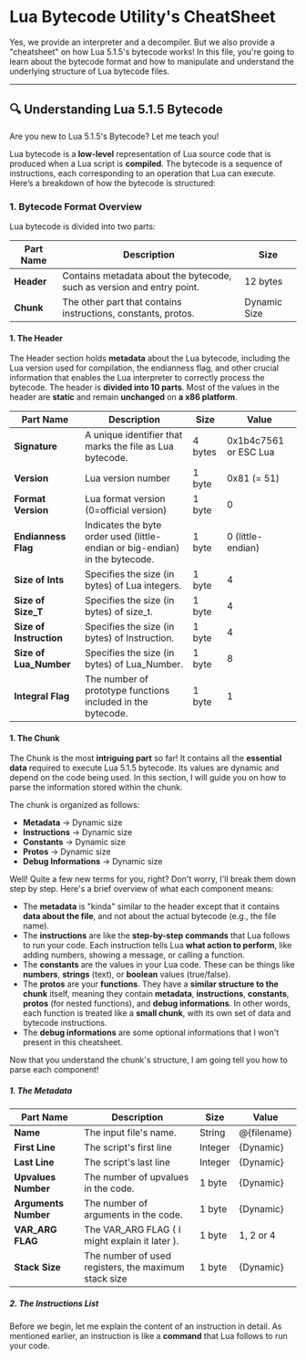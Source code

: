 # Lua Bytecode Utility's CheatSheet

Yes, we provide an interpreter and a decompiler. But we also provide a "cheatsheet" on how Lua 5.1.5's bytecode works! In this file, you're going to learn about the bytecode format and how to manipulate and understand the underlying structure of Lua bytecode files.

---

## 🔍 Understanding Lua 5.1.5 Bytecode

Are you new to Lua 5.1.5's Bytecode? Let me teach you!

Lua bytecode is a **low-level** representation of Lua source code that is produced when a Lua script is **compiled**. The bytecode is a sequence of instructions, each corresponding to an operation that Lua can execute. Here’s a breakdown of how the bytecode is structured:

### 1. **Bytecode Format Overview**
Lua bytecode is divided into two parts:

| Part Name          | Description                                                                 | Size       |
|--------------------|-----------------------------------------------------------------------------|------------|
| **Header**         | Contains metadata about the bytecode, such as version and entry point.      | 12 bytes   |
| **Chunk**          | The other part that contains instructions, constants, protos.               | Dynamic Size |

#### 1. The Header
The Header section holds **metadata** about the Lua bytecode, including the Lua version used for compilation, the endianness flag, and other crucial information that enables the Lua interpreter to correctly process the bytecode. The header is **divided into 10 parts**. Most of the values in the header are **static** and remain **unchanged** on **a x86 platform**.

| Part Name          | Description                                                                 | Size       | Value       |
|--------------------|-----------------------------------------------------------------------------|------------|-------------|
| **Signature**      | A unique identifier that marks the file as Lua bytecode.                    | 4 bytes    | 0x1b4c7561 or ESC Lua  |
| **Version**        | Lua version number                                                          | 1 byte     | 0x81 (= 51)        |
| **Format Version** | Lua format version (0=official version)                                     | 1 byte     | 0           |
| **Endianness Flag**| Indicates the byte order used (little-endian or big-endian) in the bytecode.| 1 byte     | 0 (little-endian) |
| **Size of Ints**   | Specifies the size (in bytes) of Lua integers.                              | 1 byte     | 4           |
| **Size of Size_T** | Specifies the size (in bytes) of size_t.                                    | 1 byte     | 4           |
| **Size of Instruction** | Specifies the size (in bytes) of Instruction.                          | 1 byte     | 4           |
| **Size of Lua_Number**| Specifies the size (in bytes) of Lua_Number.                             | 1 byte     | 8           |
| **Integral Flag**| The number of prototype functions included in the bytecode.                   | 1 byte     | 1           |

#### 1. The Chunk

The Chunk is the most **intriguing part** so far! It contains all the **essential data** required to execute Lua 5.1.5 bytecode. Its values are dynamic and depend on the code being used.
In this section, I will guide you on how to parse the information stored within the chunk.

The chunk is organized as follows:
   - **Metadata** → Dynamic size
   - **Instructions** → Dynamic size
   - **Constants** → Dynamic size
   - **Protos** → Dynamic size
   - **Debug Informations** → Dynamic size

Well! Quite a few new terms for you, right? Don't worry, I'll break them down step by step. Here's a brief overview of what each component means:
   - The **metadata** is "kinda" similar to the header except that it contains **data about the file**, and not about the actual bytecode  (e.g., the file name).
   - The **instructions** are like the **step-by-step commands** that Lua follows to run your code. Each instruction tells Lua **what action to perform**, like adding numbers, showing a message, or calling a function.
   - The **constants** are the values in your Lua code. These can be things like **numbers**, **strings** (text), or **boolean** values (true/false).
   - The **protos** are your **functions**. They have a **similar structure to the chunk** itself, meaning they contain **metadata**, **instructions**, **constants**, **protos** (for nested functions), and **debug informations**. In other words, each function is treated like a **small chunk**, with its own set of data and bytecode instructions.
   - The **debug informations** are some optional informations that I won't present in this cheatsheet.

Now that you understand the chunk's structure, I am going tell you how to parse each component!

##### 1. The Metadata
   | Part Name          | Description                                                                 | Size       | Value       |
   |--------------------|-----------------------------------------------------------------------------|------------|-------------|
   | **Name**           | The input file's name.                                                      | String     | @{filename} |
   | **First Line**     | The script's first line                                                     | Integer    | {Dynamic}   |
   | **Last Line**      | The script's last line                                                      | Integer    | {Dynamic}   |
   | **Upvalues Number**| The number of upvalues in the code.                                         | 1 byte     | {Dynamic}   |
   | **Arguments Number**| The number of arguments in the code.                                       | 1 byte     | {Dynamic}   |
   | **VAR_ARG FLAG**   | The VAR_ARG FLAG ( I might explain it later ).                              | 1 byte     | 1, 2 or 4   |
   | **Stack Size**     | The number of used registers, the maximum stack size                        | 1 byte     | {Dynamic}   |

##### 2. The Instructions List
   Before we begin, let me explain the content of an instruction in detail. As mentioned earlier, an instruction is like a **command** that Lua follows to run your code. 